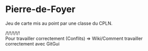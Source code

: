 # Pierre-de-Foyer
Jeu de carte mis au point par une classe du CPLN.
  
/!\/!\/!\/!\/!\
Pour travailler correctement (Conflits) => Wiki/Comment travailler correctement avec GitGui
